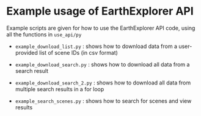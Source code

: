 # Example usage of EarthExplorer API

Example scripts are given for how to use the EarthExplorer API code, using all the functions in `use_api/py`

- `example_download_list.py` : shows how to download data from a user-provided list of scene IDs (in csv format)

- `example_download_search.py` : shows how to download all data from a search result

- `example_download_search_2.py` : shows how to download all data from multiple search results in a for loop

- `example_search_scenes.py` : shows how to search for scenes and view results

